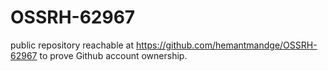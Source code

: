 # OSSRH-62967
 public repository reachable at https://github.com/hemantmandge/OSSRH-62967 to prove Github account ownership.
